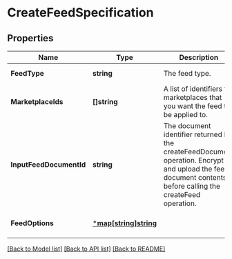 # CreateFeedSpecification

## Properties
Name | Type | Description | Notes
------------ | ------------- | ------------- | -------------
**FeedType** | **string** | The feed type. | [default to null]
**MarketplaceIds** | **[]string** | A list of identifiers for marketplaces that you want the feed to be applied to. | [default to null]
**InputFeedDocumentId** | **string** | The document identifier returned by the createFeedDocument operation. Encrypt and upload the feed document contents before calling the createFeed operation. | [default to null]
**FeedOptions** | [***map[string]string**](map.md) |  | [optional] [default to null]

[[Back to Model list]](../README.md#documentation-for-models) [[Back to API list]](../README.md#documentation-for-api-endpoints) [[Back to README]](../README.md)

